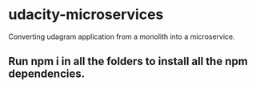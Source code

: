 # udacity-microservices
  
  Converting udagram application from a monolith into a microservice. 

## Run npm i in all the folders to install all the npm dependencies. 
